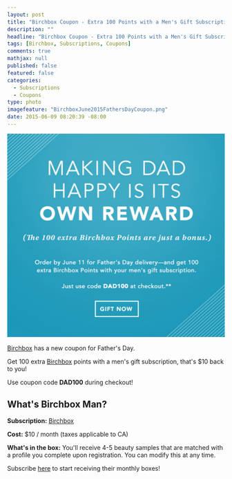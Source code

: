 ```yaml
---
layout: post
title: "Birchbox Coupon - Extra 100 Points with a Men's Gift Subscription!"
description: ""
headline: "Birchbox Coupon - Extra 100 Points with a Men's Gift Subscription!"
tags: [Birchbox, Subscriptions, Coupons]
comments: true
mathjax: null
published: false
featured: false
categories: 
  - Subscriptions
  - Coupons
type: photo
imagefeature: "BirchboxJune2015FathersDayCoupon.png"
date: 2015-06-09 08:20:39 -08:00
---
```

<center><img src='/images/BirchboxJune2015FathersDayCoupon.png'></center>
<p><a href="https://www.birchbox.com/invite/whatsupmailbox">Birchbox</a> has a new coupon for Father's Day.</p>

<p>Get 100 extra <a href="https://www.birchbox.com/invite/whatsupmailbox">Birchbox</a> points with a men's gift subscription, that's $10 back to you!</p>

<p>Use coupon code <b>DAD100</b> during checkout!</p>

## What's Birchbox Man? 

<p><b>Subscription:</b> <a href="https://www.birchbox.com/invite/whatsupmailbox">Birchbox</a></p>
<p><b>Cost:</b> $10 / month (taxes applicable to CA)</p>
<p><b>What's in the box:</b> You'll receive 4-5 beauty samples that are matched with a profile you complete upon registration. You can modify this at any time.</p>

<p>Subscribe <a href="https://www.birchbox.com/invite/whatsupmailbox">here</a> to start receiving their monthly boxes!</p>
